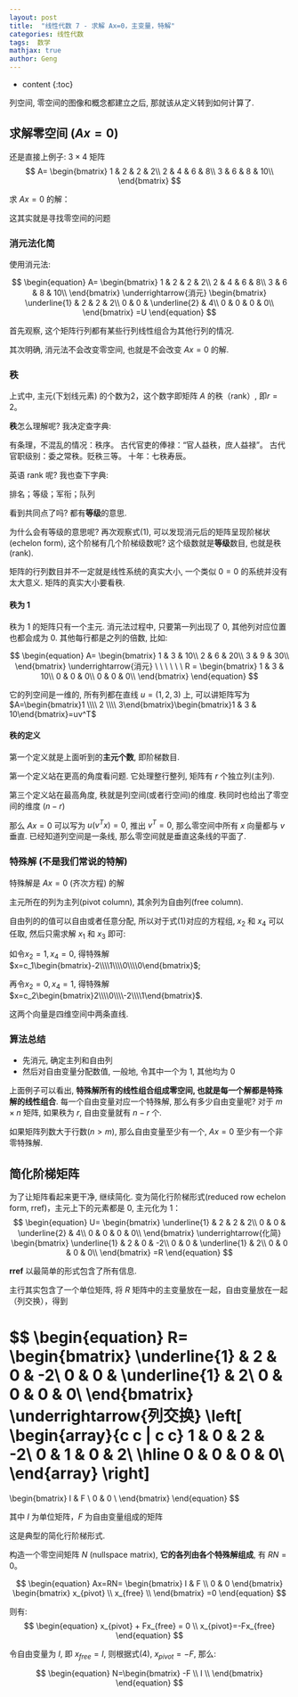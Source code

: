 ```yaml
---
layout: post
title:  "线性代数 7 - 求解 Ax=0，主变量，特解"
categories: 线性代数
tags:  数学
mathjax: true
author: Geng
---
```


* content
{:toc}


列空间, 零空间的图像和概念都建立之后, 那就该从定义转到如何计算了. 






## 求解零空间 ($Ax=0$)

还是直接上例子: $3 \times 4$ 矩阵
$$
A=
\begin{bmatrix}
1 & 2 & 2 & 2\\
2 & 4 & 6 & 8\\
3 & 6 & 8 & 10\\
\end{bmatrix}
$$

求 $Ax=0$ 的解：

这其实就是寻找零空间的问题

### 消元法化简

使用消元法:

$$
\begin{equation}
A=
\begin{bmatrix}
1 & 2 & 2 & 2\\
2 & 4 & 6 & 8\\
3 & 6 & 8 & 10\\
\end{bmatrix}
\underrightarrow{消元}
\begin{bmatrix}
\underline{1} & 2 & 2 & 2\\
0 & 0 & \underline{2} & 4\\
0 & 0 & 0 & 0\\
\end{bmatrix}
=U
\end{equation}
$$

首先观察, 这个矩阵行列都有某些行列线性组合为其他行列的情况.

其次明确, 消元法不会改变零空间, 也就是不会改变 $Ax=0$ 的解. 


### 秩
上式中, 主元(下划线元素) 的个数为2，这个数字即矩阵 $A$ 的秩（rank）, 即$r=2$。

**秩**怎么理解呢? 我决定查字典:

有条理，不混乱的情况：秩序。 
古代官吏的俸禄：“官人益秩，庶人益禄”。 
古代官职级别：委之常秩。贬秩三等。 
十年：七秩寿辰。 

英语 rank 呢? 我也查下字典:

排名；等级；军衔；队列

看到共同点了吗? 都有**等级**的意思.

为什么会有等级的意思呢? 再次观察式(1), 可以发现消元后的矩阵呈现阶梯状(echelon form), 这个阶梯有几个阶梯级数呢? 这个级数就是**等级**数目, 也就是秩(rank).

矩阵的行列数目并不一定就是线性系统的真实大小, 一个类似 $0=0$ 的系统并没有太大意义. 矩阵的真实大小要看秩.

#### 秩为 1
秩为 1 的矩阵只有一个主元. 消元法过程中, 只要第一列出现了 0, 其他列对应位置也都会成为 0. 其他每行都是之列的倍数, 比如:

$$
\begin{equation}
A=
\begin{bmatrix}
1 & 3 & 10\\
2 & 6 & 20\\
3 & 9 & 30\\
\end{bmatrix}
\underrightarrow{消元} \ \ \ \ \ \ 
R =
\begin{bmatrix}
1 & 3 & 10\\
0 & 0 & 0\\
0 & 0 & 0\\
\end{bmatrix}
\end{equation}
$$

它的列空间是一维的, 所有列都在直线 $u=(1, 2, 3)$ 上, 可以讲矩阵写为 $A=\begin{bmatrix}1 \\\\ 2 \\\\ 3\end{bmatrix}\begin{bmatrix}1 & 3 & 10\end{bmatrix}=uv^T$

#### 秩的定义

第一个定义就是上面听到的**主元个数**, 即阶梯数目.

第一个定义站在更高的角度看问题. 它处理整行整列, 矩阵有 $r$ 个独立列(主列).

第三个定义站在最高角度, 秩就是列空间(或者行空间)的维度. 秩同时也给出了零空间的维度 ($n-r$)

那么 $Ax=0$ 可以写为 $u(v^Tx)=0$, 推出 $v^T=0$, 那么零空间中所有 $x$ 向量都与 $v$ 垂直. 已经知道列空间是一条线, 那么零空间就是垂直这条线的平面了. 

### 特殊解 (不是我们常说的特解)

特殊解是 $Ax=0$ (齐次方程) 的解

主元所在的列为主列(pivot column), 其余列为自由列(free column).

自由列的的值可以自由或者任意分配, 所以对于式(1)对应的方程组, $x_2$ 和 $x_4$ 可以任取, 然后只需求解 $x_1$ 和 $x_3$ 即可:

如令$x_2=1, x_4=0$, 得特殊解
$x=c_1\begin{bmatrix}-2\\\\1\\\\0\\\\0\end{bmatrix}$;

再令$x_2=0, x_4=1$, 得特殊解
$x=c_2\begin{bmatrix}2\\\\0\\\\-2\\\\1\end{bmatrix}$.

这两个向量是四维空间中两条直线.



### 算法总结

* 先消元, 确定主列和自由列
* 然后对自由变量分配数值, 一般地, 令其中一个为 1, 其他均为 0

上面例子可以看出, **特殊解所有的线性组合组成零空间, 也就是每一个解都是特殊解的线性组合**. 每一个自由变量对应一个特殊解, 那么有多少自由变量呢? 对于 $m \times n$ 矩阵, 如果秩为 $r$, 自由变量就有 $n-r$ 个. 

如果矩阵列数大于行数($n>m$), 那么自由变量至少有一个, $Ax=0$ 至少有一个非零特殊解.

## 简化阶梯矩阵

为了让矩阵看起来更干净, 继续简化. 变为简化行阶梯形式(reduced row echelon form, rref)，主元上下的元素都是 $0$, 主元化为 $1$：
$$
\begin{equation}
U=
\begin{bmatrix}
\underline{1} & 2 & 2 & 2\\
0 & 0 & \underline{2} & 4\\
0 & 0 & 0 & 0\\
\end{bmatrix}
\underrightarrow{化简}
\begin{bmatrix}
\underline{1} & 2 & 0 & -2\\
0 & 0 & \underline{1} & 2\\
0 & 0 & 0 & 0\\
\end{bmatrix}
=R
\end{equation}
$$

**rref** 以最简单的形式包含了所有信息. 

主行其实包含了一个单位矩阵, 将 $R$ 矩阵中的主变量放在一起，自由变量放在一起（列交换），得到

$$
\begin{equation}
R=
\begin{bmatrix}
\underline{1} & 2 & 0 & -2\\
0 & 0 & \underline{1} & 2\\
0 & 0 & 0 & 0\\
\end{bmatrix}
\underrightarrow{列交换}
\left[
\begin{array}{c c | c c}
1 & 0 & 2 & -2\\
0 & 1 & 0 & 2\\
\hline
0 & 0 & 0 & 0\\
\end{array}
\right]
=
\begin{bmatrix}
I & F \\
0 & 0 \\
\end{bmatrix}
\end{equation}
$$

其中 $I$ 为单位矩阵，$F$ 为自由变量组成的矩阵

这是典型的简化行阶梯形式. 

构造一个零空间矩阵 $N$ (nullspace matrix), **它的各列由各个特殊解组成**, 有 $RN=0$。


$$
\begin{equation}
Ax=RN=
\begin{bmatrix}
I & F \\
0 & 0
\end{bmatrix}
\begin{bmatrix}
x_{pivot} \\
x_{free} \\
\end{bmatrix}
=0
\end{equation}
$$

则有:
$$
\begin{equation}
x_{pivot} + Fx_{free} = 0 
\\
x_{pivot}=-Fx_{free} 
\end{equation}
$$

令自由变量为 $I$, 即 $x_{free}=I$, 则根据式(4), $x_{pivot}=-F$, 那么:

$$
\begin{equation}
N=\begin{bmatrix}
-F \\
I \\
\end{bmatrix}
\end{equation}
$$
